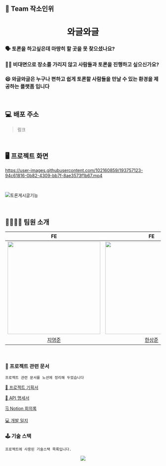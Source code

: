 ## 🍻 Team 작소인위


<div>   
<h1 align="center">와글와글</h1>
    <h3>🗣 토론을 하고싶은데 마땅히 할 곳을 못 찾으셨나요?</h3>
    <h3>👨‍💻 비대면으로 장소를 가리지 않고 사람들과 토론을 진행하고 싶으신가요?</h3>
    <h3>😆 와글와글은 누구나 편하고 쉽게 토론할 사람들을 만날 수 있는 환경을 제공하는 플랫폼 입니다</h3>  
</div>
<br>

## 💻 배포 주소
> 링크
<br>

## 🖥 프로젝트 화면 

https://user-images.githubusercontent.com/102160859/193757123-94c61816-0b82-4309-bb7f-8ae3573f1b67.mp4

<br>

![토론게시글기능](https://user-images.githubusercontent.com/87750478/194079941-d5f88920-8a37-4c13-a795-0cec3f5cee79.gif)

<br>

## 🙋‍♂🙋‍♀️ 팀원 소개

|FE|FE|BE|BE|
|:---:|:---:|:---:|:---:|
|<img src="https://user-images.githubusercontent.com/102160859/193412633-25938010-674e-4040-9cc1-6a1237d9a515.png" width="300"/>|<img src="https://user-images.githubusercontent.com/102160859/193457636-8754a78d-cd39-4365-9b74-c72222989459.jpg" width="300"/>|<img src="https://user-images.githubusercontent.com/102160859/193457544-d03c655e-3e01-408d-9022-a1a7cf7d5981.jpg" width="300"/>|<img src="https://user-images.githubusercontent.com/102160859/193457486-e2942af2-0cce-498f-8f4c-3d07c76e5a63.png" width="300"/>|
|[지영준](https://github.com/JiYJ725)|[한상준](https://github.com/HANSANGJUN)|[강다교](https://github.com/kyodkyo)|[최진아](https://github.com/jina0120)  |
<br>


### 📂 프로젝트 관련 문서

```
프로젝트 관련 문서를 노션에 정리해 두었습니다
```

[📑 프로젝트 기획서](https://scratched-skateboard-57f.notion.site/e9f42982388342228d551a148425f89b)

[📡 API 명세서](https://scratched-skateboard-57f.notion.site/API-70af18a497184009a0d4d3edc1a148b9)

[🗒 Notion 회의록](https://scratched-skateboard-57f.notion.site/9d7eb0218dd247e89a395d87a0c0d65b)

[💻 개발 일지](https://scratched-skateboard-57f.notion.site/ce779274e4ca4c068a2de3e4b911e07b?v=8bc2da650aac44a0a244ac550f3a2d27)
<br>   
### 🕹 기술 스택

```
프로젝트에 사용된 기술스택 목록입니다.
```
<div align="center">
  <img src="https://user-images.githubusercontent.com/102160859/193760227-178f451e-9c5b-4757-8ef3-67a2c9865636.png"/>
  </div>

